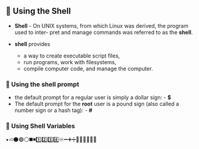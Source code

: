 ## 🔷 Using the Shell

- **Shell** - On UNIX systems, from which Linux was derived, the program used to inter-
pret and manage commands was referred to as the **shell**.

- **shell** provides 
  - a way to create executable script files, 
  - run programs, work with filesystems, 
  - compile computer code, and manage the computer.

### 🔹 Using the shell prompt
  - the default prompt for a regular user is simply a dollar sign: - **$**
  - The default prompt for the **root** user is a pound sign (also called a number sign or a hash tag): - **#**

### 🔹 Using Shell Variables

▪️▫️◽️⚫️🟢⚪️◼️◾️1️⃣2️⃣3️⃣4️⃣♾➖➕➗🔺🔸🔻🔹🔶🔷